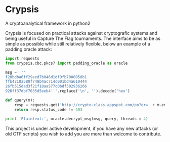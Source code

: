 # Crypsis
A cryptoanalytical framework in python2

Crypsis is focused on practical attacks against cryptografic systems and being useful in Capture The Flag tournaments. The interface aims to be as simple as possible while still relatively flexible, below an example of a padding oracle attack:

```python
import requests
from crypsis.cbc.pkcs7 import padding_oracle as oracle

msg = '''
f20bdba6ff29eed7b046d1df9fb7000058b1
ffb4210a580f748b4ac714c001bd4a610444
26fb515dad3f21f18aa577c0bdf302936266
926ff37dbf7035d5eeb4'''.replace('\n', '').decode('hex')

def query(m):
    resp = requests.get('http://crypto-class.appspot.com/po?er=' + m.encode('hex'))
    return resp.status_code != 403

print 'Plaintext:', oracle.decrypt_msg(msg, query, threads = 4)
```

This project is under active development, if you have any new attacks (or old CTF scripts) you wish to add you are more than welcome to contribute.
